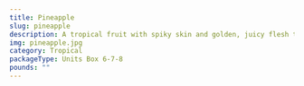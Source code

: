 ```yaml
---
title: Pineapple
slug: pineapple
description: A tropical fruit with spiky skin and golden, juicy flesh that balances sweet and tangy flavors. Packed with vitamin C, fiber, and bromelain (a digestive enzyme). Perfect for eating fresh, blending into juices, or adding to desserts and savory dishes. Native to South America, it symbolizes hospitality and joy worldwide. Its crunchy texture and vibrant taste make it a global culinary staple.
img: pineapple.jpg
category: Tropical
packageType: Units Box 6-7-8
pounds: ""
---
```

